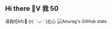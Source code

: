 ## Hi there 👋V 我 50
请我吃kfc🍔
ღ( ´･ᴗ･` )比心
![Anurag's GitHub stats](https://github-readme-stats.vercel.app/api?zyj1233=anuraghazra)
